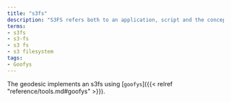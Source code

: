```yaml
---
title: "s3fs"
description: "S3FS refers both to an application, script and the concept of mounting a remote S3 bucket as a local filesystem."
terms:
- s3fs
- s3-fs
- s3 fs
- s3 filesystem
tags:
- Goofys
---
```

The geodesic implements an s3fs using [`goofys`]({{< relref "reference/tools.md#goofys" >}}).
